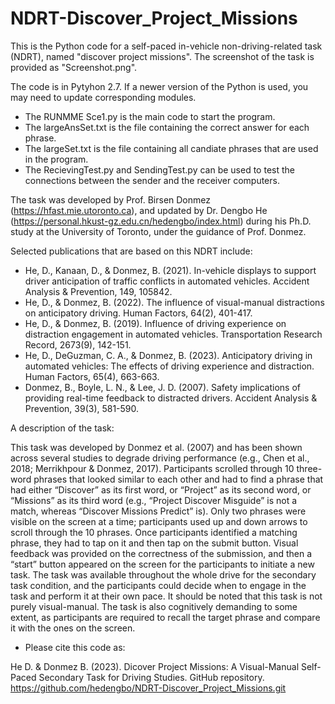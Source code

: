 # NDRT-Discover_Project_Missions
This is the Python code for a self-paced in-vehicle non-driving-related task (NDRT), named "discover project missions". The screenshot of the task is provided as "Screenshot.png".

The code is in Pytyhon 2.7. If a newer version of the Python is used, you may need to update corresponding modules.

- The RUNMME Sce1.py is the main code to start the program.
- The largeAnsSet.txt is the file containing the correct answer for each phrase.
- The largeSet.txt is the file containing all candiate phrases that are used in the program.
- The RecievingTest.py and SendingTest.py can be used to test the connections between the sender and the receiver computers.

The task was developed by Prof. Birsen Donmez (https://hfast.mie.utoronto.ca), and updated by Dr. Dengbo He (https://personal.hkust-gz.edu.cn/hedengbo/index.html) 
during his Ph.D. study at the University of Toronto, under the guidance of Prof. Donmez.

Selected publications that are based on this NDRT include:

- He, D., Kanaan, D., & Donmez, B. (2021). In-vehicle displays to support driver anticipation of traffic conflicts in automated vehicles. Accident Analysis & Prevention, 149, 105842.
- He, D., & Donmez, B. (2022). The influence of visual-manual distractions on anticipatory driving. Human Factors, 64(2), 401-417.
- He, D., & Donmez, B. (2019). Influence of driving experience on distraction engagement in automated vehicles. Transportation Research Record, 2673(9), 142-151.
- He, D., DeGuzman, C. A., & Donmez, B. (2023). Anticipatory driving in automated vehicles: The effects of driving experience and distraction. Human Factors, 65(4), 663-663.
- Donmez, B., Boyle, L. N., & Lee, J. D. (2007). Safety implications of providing real-time feedback to distracted drivers. Accident Analysis & Prevention, 39(3), 581-590.
  
A description of the task:

This task was developed by Donmez et al. (2007) and has been shown across several studies to degrade driving performance (e.g., Chen et al., 2018; Merrikhpour & Donmez, 2017). Participants scrolled through 10 three-word phrases that looked similar to each other and had to find a phrase that had either “Discover” as its first word, or “Project” as its second word, or “Missions” as its third word (e.g., “Project Discover Misguide” is not a match, whereas “Discover Missions Predict” is). Only two phrases were visible on the screen at a time; participants used up and down arrows to scroll through the 10 phrases. Once participants identified a matching phrase, they had to tap on it and then tap on the submit button. Visual feedback was provided on the correctness of the submission, and then a “start” button appeared on the screen for the participants to initiate a new task. The task was available throughout the whole drive for the secondary task condition, and the participants could decide when to engage in the task and perform it at their own pace. It should be noted that this task is not purely visual-manual. The task is also cognitively demanding to some extent, as participants are required 
to recall the target phrase and compare it with the ones on the screen.

- Please cite this code as:

He D. & Donmez B. (2023). Dicover Project Missions: A Visual-Manual Self-Paced Secondary Task for Driving Studies. GitHub repository. https://github.com/hedengbo/NDRT-Discover_Project_Missions.git
